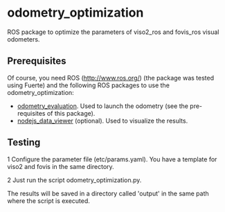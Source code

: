 odometry_optimization
=====================

ROS package to optimize the parameters of viso2_ros and fovis_ros visual odometers.


Prerequisites
-------

Of course, you need ROS (http://www.ros.org/) (the package was tested using Fuerte) and the following 
ROS packages to use the odometry_optimization:

* [odometry_evaluation](https://github.com/srv/odometry_evaluation). Used to launch the 
odometry (see the pre-requisites of this package).
* [nodejs_data_viewer](https://github.com/srv/nodejs_data_viewer) (optional). Used to visualize the results.


Testing
------------

1 Configure the parameter file (etc/params.yaml). You have a template for viso2 and fovis in the same directory.

2 Just run the script odometry_optimization.py.

The results will be saved in a directory called 'output' in the same path where the script is executed.
